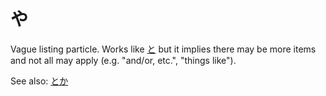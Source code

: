 # や

Vague listing particle. Works like [と](と) but it implies there may be more items and not all may apply (e.g. "and/or, etc.", "things like").

See also: [とか](とか)